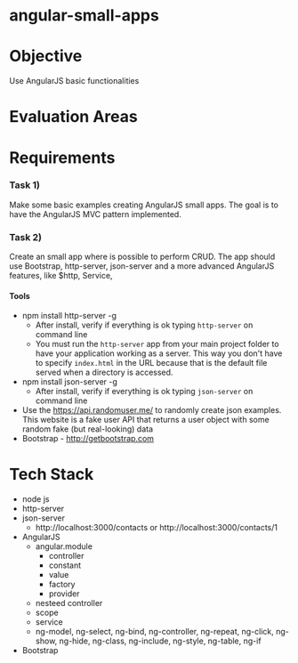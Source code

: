 # angular-small-apps

Objective
=========

Use AngularJS basic functionalities

Evaluation Areas
================

Requirements
============
### Task 1) ###
Make some basic examples creating AngularJS small apps. The goal is to have the AngularJS MVC pattern implemented.

### Task 2) ###
Create an small app where is possible to perform CRUD. The app should use Bootstrap, http-server, json-server and a more advanced AngularJS features, like $http, Service, 

#### Tools ####
* npm install http-server -g
  * After install, verify if everything is ok typing `http-server` on command line
  * You must run the `http-server` app from your main project folder to have your application working as a server. This way you don't have to specify `index.html` in the URL because that is  the default file served when a directory is accessed.
* npm install json-server -g
  * After install, verify if everything is ok typing `json-server` on command line
* Use the https://api.randomuser.me/ to randomly create json examples. This website is a fake user API that returns a user object with some random fake (but real-looking) data
* Bootstrap - http://getbootstrap.com

Tech Stack
==========
* node js
* http-server
* json-server
  * http://localhost:3000/contacts or http://localhost:3000/contacts/1
* AngularJS
  * angular.module
    * controller
    * constant
    * value
    * factory
    * provider
  * nesteed controller
  * scope
  * service
  * ng-model, ng-select, ng-bind, ng-controller, ng-repeat, ng-click, ng-show, ng-hide, ng-class, ng-include, ng-style, ng-table, ng-if
* Bootstrap
